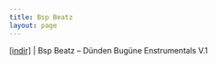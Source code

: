```yaml
---
title: Bsp Beatz
layout: page
---
```


<a href="https://cloud.mail.ru/public/715db063c0e0/BspBeatz%20-%20D%C3%BCnden%20Bug%C3%BCne%20%C4%B0nstrumental%20Alb%C3%BCm%20Vol.1" target="_blank">[indir]</a>   |   Bsp Beatz &#8211; Dünden Bugüne Enstrumentals V.1